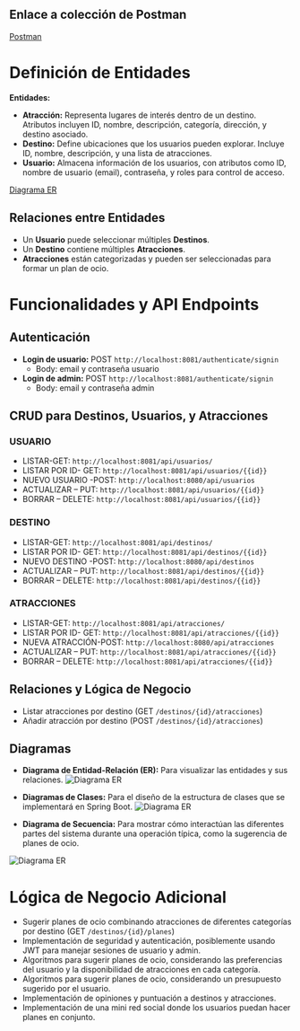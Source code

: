 ## Enlace a colección de Postman
[Postman](https://documenter.getpostman.com/view/32189041/2sA2rGwKgP)

# Definición de Entidades

**Entidades:**

- **Atracción:** Representa lugares de interés dentro de un destino. Atributos incluyen ID, nombre, descripción, categoría, dirección, y destino asociado.
- **Destino:** Define ubicaciones que los usuarios pueden explorar. Incluye ID, nombre, descripción, y una lista de atracciones.
- **Usuario:** Almacena información de los usuarios, con atributos como ID, nombre de usuario (email), contraseña, y roles para control de acceso.
  
 [Diagrama ER](https://drive.google.com/file/d/1u3MFC_jUkMNCPc2Y3oPtk-zUDk0g5mYE/view?usp=sharing)

## Relaciones entre Entidades

- Un **Usuario** puede seleccionar múltiples **Destinos**.
- Un **Destino** contiene múltiples **Atracciones**.
- **Atracciones** están categorizadas y pueden ser seleccionadas para formar un plan de ocio.


# Funcionalidades y API Endpoints

## Autenticación

- **Login de usuario:** POST `http://localhost:8081/authenticate/signin`
  - Body: email y contraseña usuario
- **Login de admin:** POST `http://localhost:8081/authenticate/signin`
  - Body: email y contraseña admin

## CRUD para Destinos, Usuarios, y Atracciones

### USUARIO

- LISTAR-GET: `http://localhost:8081/api/usuarios/`
- LISTAR POR ID- GET: `http://localhost:8081/api/usuarios/{{id}}`
- NUEVO USUARIO -POST: `http://localhost:8080/api/usuarios`
- ACTUALIZAR – PUT: `http://localhost:8081/api/usuarios/{{id}}`
- BORRAR – DELETE: `http://localhost:8081/api/usuarios/{{id}}`

### DESTINO

- LISTAR-GET: `http://localhost:8081/api/destinos/`
- LISTAR POR ID- GET: `http://localhost:8081/api/destinos/{{id}}`
- NUEVO DESTINO -POST: `http://localhost:8080/api/destinos`
- ACTUALIZAR – PUT: `http://localhost:8081/api/destinos/{{id}}`
- BORRAR – DELETE: `http://localhost:8081/api/destinos/{{id}}`

### ATRACCIONES

- LISTAR-GET: `http://localhost:8081/api/atracciones/`
- LISTAR POR ID- GET: `http://localhost:8081/api/atracciones/{{id}}`
- NUEVA ATRACCIÓN-POST: `http://localhost:8080/api/atracciones`
- ACTUALIZAR – PUT: `http://localhost:8081/api/atracciones/{{id}}`
- BORRAR – DELETE: `http://localhost:8081/api/atracciones/{{id}}`

## Relaciones y Lógica de Negocio

- Listar atracciones por destino (GET `/destinos/{id}/atracciones`)
- Añadir atracción por destino (POST `/destinos/{id}/atracciones`)


## Diagramas

- **Diagrama de Entidad-Relación (ER):** Para visualizar las entidades y sus relaciones.
![Diagrama ER](https://drive.google.com/file/d/1hUhXwTkyBtyMxxrgeQftaPUANLEojDD9/view?usp=sharing)
  


- **Diagramas de Clases:** Para el diseño de la estructura de clases que se implementará en Spring Boot.
![Diagrama ER](https://drive.google.com/file/d/1j6e6geeHSSqB5zSsdetImg_hA4hjaaD5/view?usp=sharing)



- **Diagrama de Secuencia:** Para mostrar cómo interactúan las diferentes partes del sistema durante una operación típica, como la sugerencia de planes de ocio.
  
![Diagrama ER](https://drive.google.com/file/d/1Xto0YVP_WQnAOc7d-pVKhr2gEZnkS6O6/view?usp=sharing)


# Lógica de Negocio Adicional
- Sugerir planes de ocio combinando atracciones de diferentes categorías por destino (GET `/destinos/{id}/planes`)
- Implementación de seguridad y autenticación, posiblemente usando JWT para manejar sesiones de usuario y admin.
- Algoritmos para sugerir planes de ocio, considerando las preferencias del usuario y la disponibilidad de atracciones en cada categoría.
- Algoritmos para sugerir planes de ocio, considerando un presupuesto sugerido por el usuario.
- Implementación de opiniones y puntuación a destinos y atracciones.
- Implementación de una mini red social donde los usuarios puedan hacer planes en conjunto.
